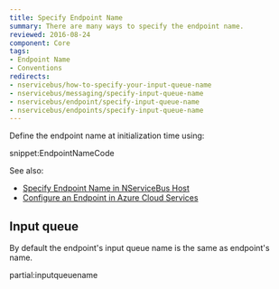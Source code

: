 ```yaml
---
title: Specify Endpoint Name
summary: There are many ways to specify the endpoint name.
reviewed: 2016-08-24
component: Core
tags:
- Endpoint Name
- Conventions
redirects:
- nservicebus/how-to-specify-your-input-queue-name
- nservicebus/messaging/specify-input-queue-name
- nservicebus/endpoint/specify-input-queue-name
- nservicebus/endpoints/specify-input-queue-name
---
```



Define the endpoint name at initialization time using:

snippet:EndpointNameCode

See also:
 
 * [Specify Endpoint Name in NServiceBus Host](/nservicebus/hosting/nservicebus-host/#specify-endpoint-name)
 * [Configure an Endpoint in Azure Cloud Services](/nservicebus/hosting/cloud-services-host/configuration.md#configuring-an-endpoint)


## Input queue

By default the endpoint's input queue name is the same as endpoint's name.

partial:inputqueuename